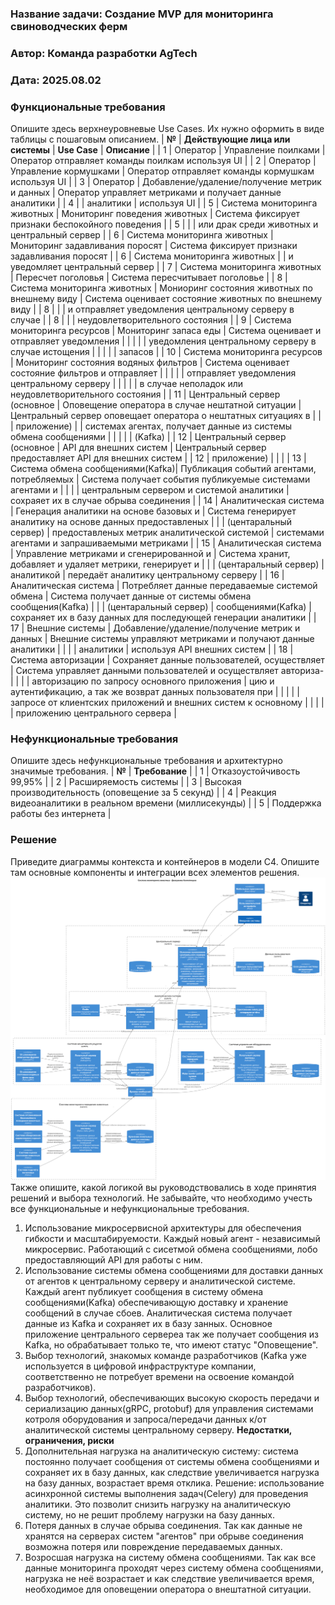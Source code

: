 ### <a name="_b7urdng99y53"></a>**Название задачи: Создание MVP для мониторинга свиноводческих ферм** 
### <a name="_hjk0fkfyohdk"></a>**Автор: Команда разработки AgTech**
### <a name="_uanumrh8zrui"></a>**Дата: 2025.08.02**
### <a name="_3bfxc9a45514"></a>**Функциональные требования**
Опишите здесь верхнеуровневые Use Cases. Их нужно оформить в виде таблицы с пошаговым описанием.
| **№** | **Действующие лица или системы** | **Use Case**                                     | **Описание**                                                     |
|   1   | Оператор                         | Управление поилками                              | Оператор отправляет команды поилкам используя UI                 |
|   2   | Оператор                         | Управление кормушками                            | Оператор отправляет команды кормушкам используя UI               |
|   3   | Оператор                         | Добавление/удаление/получение метрик и данных    | Оператор управляет метриками и получает данные аналитики         |
|   4   |                                  | аналитики                                        | используя UI                                                     |
|   5   | Система мониторинга животных     | Мониторинг поведения животных                    | Система фиксирует признаки беспокойного поведения                |
|   5   |                                  |                                                  | или драк среди животных и центральный сервер                     |
|   6   | Система мониторинга животных     | Мониторинг задавливания поросят                  | Система фиксирует признаки задавливания поросят                  |
|   6   | Система мониторинга животных     |                                                  | и уведомляет центральный сервер                                  |
|   7   | Система мониторинга животных     | Пересчет поголовья                               | Система пересчитывает поголовье                                  |
|   8   | Система мониторинга животных     | Мониоринг состояния животных по внешнему виду    | Система оценивает состояние животных по внешнему виду            |
|   8   |                                  |                                                  | и отправляет уведомления центральному серверу в случае           |
|   8   |                                  |                                                  | неудовлетворительного состояния                                  |
|   9   | Система мониторинга ресурсов     | Мониторинг запаса еды                            | Система оценивает и отправляет уведомления                       |
|       |                                  |                                                  | уведомления центральному серверу в случае истощения              |
|       |                                  |                                                  | запасов                                                          |
|   10  | Система мониторинга ресурсов     | Мониторинг состояния водяных фильтров            | Система оценивает состояние фильтров и отправляет                |
|       |                                  |                                                  | отправляет уведомления центральному серверу                      |
|       |                                  |                                                  | в случае неполадок или неудовлетворительного состояния           |
|   11  | Центральный сервер (основное     | Оповещение оператора в случае нештатной ситуации | Центральный сервер оповещает оператора о нештатных ситуациях в   |
|       | приложение)                      |                                                  | системах агентах, получает данные из системы обмена сообщениями  |
|       |                                  |                                                  | (Kafka)                                                          |
|   12  | Центральный сервер (основное     | API для внешних систем                           | Центральный сервер предоставляет API для внешних систем          |
|   12  | приложение)                      |                                                  |                                                                  |
|   13  | Система обмена сообщениями(Kafka)| Публикация событий агентами, потребляемых        | Система получает события публикуемые системами агентами и        |
|       |                                  | центральным сервером и системой аналитики        | сохраяет их в случае обрыва соединения                           |
|   14  | Аналитическая система            | Генерация аналитики на основе базовых и          | Система генерирует аналитику на основе данных предоставленых     |
|       | (центаральный сервер)            | предоставленых метрик аналитической системой     | системами агентами и запрашиваемыми метриками                    |
|   15  | Аналитическая система            | Управление метриками и сгенерированной и         | Система хранит, добавляет и удаляет метрики, генерирует и        |
|       | (центаральный сервер)            | аналитикой                                       | передаёт аналитику центральному серверу                          |
|   16  | Аналитическая система            | Потребляет данные передаваемые системой обмена   | Система получает данные от системы обмена сообщения(Kafka)       |
|       | (центаральный сервер)            | сообщениями(Kafka)                               | сохраняет их в базу данных для последующей генерации аналитики   |
|   17  | Внешние системы                  | Добавление/удаление/получение метрик и данных    | Внешние системы управляют метриками и получают данные аналитики  |
|       |                                  | аналитики                                        | используя API внешних систем                                     |
|   18  | Система авторизации              | Сохраняет данные пользователей, осуществляет     | Система управляет данными пользователей и осуществляет авториза- |
|       |                                  | авторизацию по запросу основного приложения      | цию и аутентификацию, а так же возврат данных пользователя при   |
|       |                                  |                                                  | запросе от клиентских приложений и внешних систем к основному    |
|       |                                  |                                                  | приложению центрального сервера                                  |
### <a name="_u8xz25hbrgql"></a>**Нефункциональные требования**

Опишите здесь нефункциональные требования и архитектурно значимые требования.
| **№** | **Требование**                                           |
|   1   | Отказоустойчивость 99,95%                                |
|   2   | Расширяемость системы                                    |
|   3   | Высокая производительность (оповещение за 5 секунд)      |
|   4   | Реакция видеоаналитики в реальном времени (миллисекунды) |
|   5   | Поддержка работы без интернета                           |

### <a name="_qmphm5d6rvi3"></a>**Решение**
Приведите диаграммы контекста и контейнеров в модели C4. Опишите там основные компоненты и интеграции всех элементов решения.
![Container Diagram](./Container_2.png)
Также опишите, какой логикой вы руководствовались в ходе принятия решений и выбора технологий. Не забывайте, что необходимо учесть все функциональные и нефункциональные требования.
1. Использование микросервисной архитектуры для обеспечения гибкости и масштабируемости. Каждый новый агент - независимый микросервис. Работающий с сисетмой обмена сообщениями,
лобо предоставляющий API для работы с ним.
2. Использование системы обмена сообщениями для доставки данных от агентов к центральному серверу и аналитической системе. Каждый агент публикует сообщения в систему обмена сообщениями(Kafka) 
обеспечивающую доставку и хранение сообщений в случае сбоев. Аналитическая система получает данные из Kafka и сохраняет их в базу занных. Основное приложение центрального сервереа
так же получает сообщения из Kafka, но обрабатывает только те, что имеют статус "Оповещение".
3. Выбор технологий, знакомых команде разработчиков (Kafka уже используется в цифровой инфраструктуре компании, соответственно не потребует времени на освоение командой разработчиков).
4. Выбор технологий, обеспечивающих высокую скорость передачи и сериализацию данных(gRPC, protobuf) для управления системами котроля оборудования и запроса/передачи данных к/от аналитической
системы центральному серверу.
**Недостатки, ограничения, риски**
1. Дополнительная нагрузка на аналитическую систему: система постоянно получает сообщения от системы обмена сообщениями и сохраняет их в базу данных,
как следствие увеличивается нагрузка на базу данных, возрастает время отклика.
Решение: использование асинхронной системы выполнения задач(Celery) для проведения аналитики. Это позволит снизить нагрузку на аналитическую систему, но не решит проблему нагрузки на базу данных.
2. Потеря данных в случае обрыва соединения.
Так как данные не хранятся на серверах систем "агентов" при обрыве соединения возможна потеря или повреждение передаваемых данных.
3. Возросшая нагрузка на систему обмена сообщениями. Так как все данные мониторинга проходят через систему обмена сообщениями, нагрузка не неё возрастает и как следствие увеличивается
время, необходимое для оповещении оператора о внештатной ситуации.